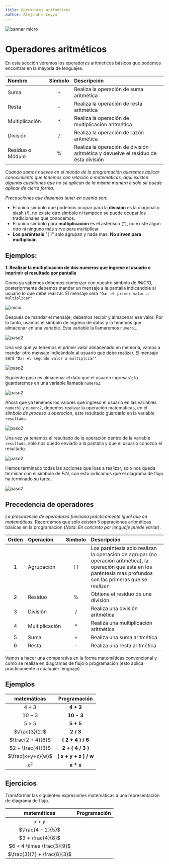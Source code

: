 ```yaml
---
title: Operadores aritméticos
author: Alejandro Leyva
---
```


![banner micro](https://www.alejandro-leyva.com/micro-21/web/imgs/banner.png)

# Operadores aritméticos

En esta sección veremos los operadores aritméticos básicos que podemos encontrar en la mayoria de lenguajes.

Nombre | Símbolo | Descripción
:-|:-:|:-
Suma| + | Realiza la operación de suma aritmética
Resta| - | Realiza la operación de resta aritmética
Multiplicación| * | Realiza la operación de multiplicación aritmética
División| / | Realiza la operación de razón aritmética
Residuo o Módulo| % | Realiza la operación de división aritmética y devuelve el residuo de ésta división

*Cuando somos nuevos en el mundo de la programación queremos aplicar conocimiento que tenemos con relación a matemáticas, aquí existen algunas cuestiones que no se aplican de la misma manera o solo se puede aplicar de cierta forma.*

*Precauciones que debemos tener en cuenta son:*

- El único símbolo que podemos ocupar para la **división** es la diagonal o slash (/), no existe otro símbolo ni tampoco se puede ocupar los tradicionales que conocemos.
- El único símbolo para **multiplicación** es el asterisco (\*), no existe algun otro ni ninguno más sirve para multiplicar.
- **Los paréntesis** "( )" solo agrupan y nada mas. **No sirven para multiplicar**. 

## Ejemplos:

**1. Realizar la multiplicación de dos numeros que ingrese el usuario e imprimir el resultado por pantalla**

Como ya sabemos debemos comenzar con nuestro símbolo de *INICIO*, posteriormente debemos mandar un mensaje a la pantalla indicandole al usuario lo que debe realizar. El mensaje será `"Dar el primer valor a multiplicar"`

![inicio](./img/e3_p2.png)

Después de mandar el mensaje, debemos recibir y almacenar ese valor. Por lo tanto, usamos el símbolo de ingreso de datos y lo tenemos que almacenar en una variable. Esta variable la llamaremos `numero1`.

![paso2](./img/e3_p3.png)

Una vez que ya tenemos el primer valor almacenado en memoria, vamos a mandar otro mensaje indicándole al usuario qué debe realizar. El mensaje será `"Dar el segundo valor a multiplciar"`

![paso2](./img/e3_p4.png)

Siguiente paso es almacenar el dato que el usuario ingresará; lo guardaremos en una variable llamada `numero2`.

![paso2](./img/e3_p5.png)

Ahora que ya tenemos los valores que ingreso el usuario en las variables `numero1` y `numero2`, debemos realizar la operación matemáticas, en el *símbolo de proceso u operación*, este resultado guardarlo en la variable `resultado`.

![paso2](./img/e3_p6.png)

Una vez ya tenemos el resultado de la operación dentro de la variable `resultado`, solo nos quedo enviarlo a la pantalla y que el usuario conozco el resultado.

![paso2](./img/e3_p7.png)

Hemos terminado todas las acciones que ibas a realizar, solo nos queda terminar con el símbolo de *FIN*, con esto indicamos que el diagrama de flujo ha terminado su tarea.

![paso2](./img/e3_p8.png)

## Precedencia de operadores

*La precedencia de operadores funciona prácticamente igual que en matemáticas.* Recordemos que solo existen 5 operaciones aritméticas básicas en la programación (*Nota: En concreto por lenguaje puede variar*). 

|Orden|Operación| Símbolo| Descripción
|:-:|:-|:-:|:-
|1|Agrupación| ( ) | Los paréntesis solo realizan la operación de agrupar (no operación aritmética), la operación que esta en los paréntesis mas profundos son las primeras que se realizan
|2|Residuo|%| Obtiene el residuo de una división
|3|División|/| Realiza una división aritmética
|4|Multiplicación|\*| Realiza una multiplicación aritmética
|5|Suma|+| Realiza una suma aritmética
|6|Resta|-| Realiza una resta aritmética

Vamos a hacer una comparativa en la forma matemáticas convencional y como se realiza en diagramas de flujo o programación (esto aplica prácticamente a cualquier lenguaje)

## Ejemplos

|matemáticas | Programación|
|:-:|:-:|
|$4+3$|**4 + 3**|
|$10-3$|**10 - 3**|
|$5\times 5$| **5 \* 5**|
|$\frac{3}{2}$| **2 / 3**|
|$\frac{2 + 4}{6}$| **( 2 + 4 ) / 6**|
|$2 +  \frac{4}{3}$| **2 + ( 4 / 3 )**|
|$\frac{x+y+z}{w}$| **( x  + y + z ) / w**|
|$x ^2$| **x \* x**|

## Ejercicios 

Transformar las siguientes expresiones matemáticas a una representación de diagrama de flujo.

|matemáticas | Programación|
|:-:|-|
|$x + y$| 
|$\frac{4 - 2}{5}$| 
|$3 + \frac{4}{8}$| 
|$6 + 4 \times \frac{3}{9}$| 
|$\frac{3}{7} + \frac{8}{3}$| 

